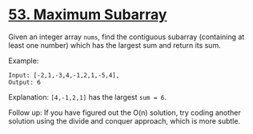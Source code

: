 [53. Maximum Subarray](https://leetcode.com/problems/maximum-subarray/)
======================
Given an integer array `nums`, find the contiguous subarray
(containing at least one number) which has the largest sum
and return its sum.

Example:
```
Input: [-2,1,-3,4,-1,2,1,-5,4],
Output: 6
```

Explanation: `[4,-1,2,1]` has the largest `sum = 6`.

Follow up:
If you have figured out the O(n) solution, try coding another
solution using the divide and conquer approach, which is more subtle.
